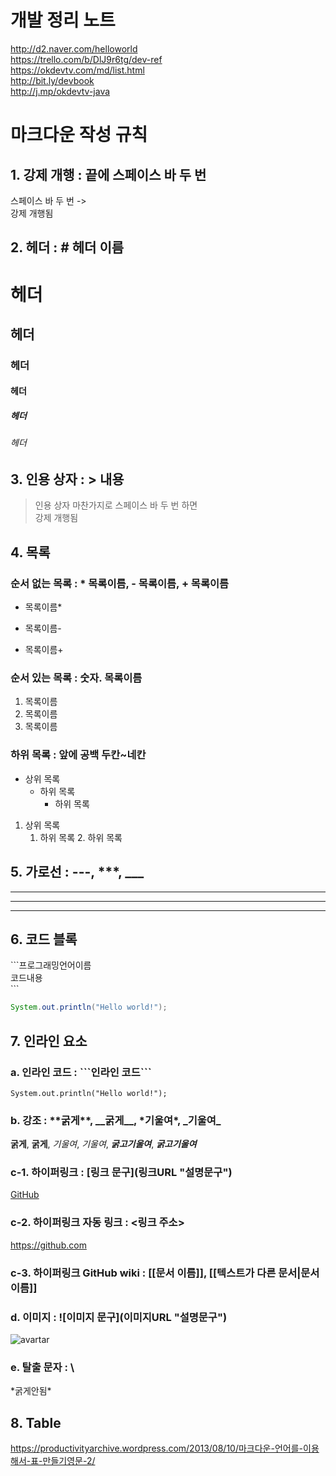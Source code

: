 # 개발 정리 노트

<http://d2.naver.com/helloworld>  
<https://trello.com/b/DlJ9r6tg/dev-ref>  
<https://okdevtv.com/md/list.html>  
<http://bit.ly/devbook>  
<http://j.mp/okdevtv-java>  

# 마크다운 작성 규칙

## 1. 강제 개행 : 끝에 스페이스 바 두 번

스페이스 바 두 번 ->  
강제 개행됨

## 2. 헤더 : # 헤더 이름

# 헤더
## 헤더
### 헤더
#### 헤더
##### 헤더
###### 헤더

## 3. 인용 상자 : > 내용

> 인용 상자
> 마찬가지로 스페이스 바 두 번 하면  
> 강제 개행됨

## 4. 목록

### 순서 없는 목록 : * 목록이름, - 목록이름, + 목록이름

* 목록이름*
- 목록이름-
+ 목록이름+

### 순서 있는 목록 : 숫자. 목록이름

1. 목록이름
1. 목록이름
1. 목록이름

### 하위 목록 : 앞에 공백 두칸~네칸

* 상위 목록
    * 하위 목록
      * 하위 목록

1. 상위 목록
    1. 하위 목록
        2. 하위 목록

## 5. 가로선 : ---, ***, ___

---
***
___


## 6. 코드 블록

\`\`\`프로그래밍언어이름  
코드내용  
\`\`\`

```java
System.out.println("Hello world!");
```
## 7. 인라인 요소

### a. 인라인 코드 : \`\`\`인라인 코드\`\`\`

```System.out.println("Hello world!");```

### b. 강조 : \*\*굵게\*\*, \_\_굵게\_\_, \*기울여\*, \_기울여\_

**굵게**, __굵게__, *기울여*, _기울여_, ***굵고기울여***, **_굵고기울여_**

### c-1. 하이퍼링크 : \[링크 문구\]\(링크URL "설명문구"\)

[GitHub](https://github.com "github link")

### c-2. 하이퍼링크 자동 링크 : \<링크 주소\>

<https://github.com>

### c-3. 하이퍼링크 GitHub wiki : \[\[문서 이름\]\], \[\[텍스트가 다른 문서|문서 이름\]\]

### d. 이미지 : \!\[이미지 문구\]\(이미지URL "설명문구"\)
![avartar](https://avatars1.githubusercontent.com/u/4443853?v=3&s=40 "@miki1029")

### e. 탈출 문자 : \\

\*굵게안됨\*


## 8. Table
<https://productivityarchive.wordpress.com/2013/08/10/마크다운-언어를-이용해서-표-만들기영문-2/>

